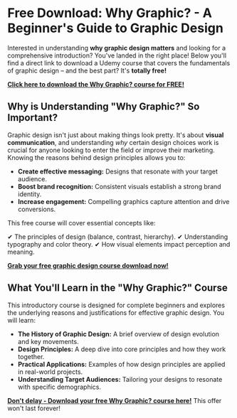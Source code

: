 # Free Download: Why Graphic? - A Beginner's Guide to Graphic Design

Interested in understanding **why graphic design matters** and looking for a comprehensive introduction? You've landed in the right place! Below you'll find a direct link to download a Udemy course that covers the fundamentals of graphic design – and the best part? It's **totally free!**

[**Click here to download the Why Graphic? course for FREE!**](https://udemywork.com/why-graphic)

## Why is Understanding "Why Graphic?" So Important?

Graphic design isn't just about making things look pretty. It's about **visual communication**, and understanding *why* certain design choices work is crucial for anyone looking to enter the field or improve their marketing. Knowing the reasons behind design principles allows you to:

*   **Create effective messaging:** Designs that resonate with your target audience.
*   **Boost brand recognition:** Consistent visuals establish a strong brand identity.
*   **Increase engagement:** Compelling graphics capture attention and drive conversions.

This free course will cover essential concepts like:

✔ The principles of design (balance, contrast, hierarchy).
✔ Understanding typography and color theory.
✔ How visual elements impact perception and meaning.

[**Grab your free graphic design course download now!**](https://udemywork.com/why-graphic)

## What You'll Learn in the "Why Graphic?" Course

This introductory course is designed for complete beginners and explores the underlying reasons and justifications for effective graphic design. You will learn:

*   **The History of Graphic Design:** A brief overview of design evolution and key movements.
*   **Design Principles:** A deep dive into core principles and how they work together.
*   **Practical Applications:** Examples of how design principles are applied in real-world projects.
*   **Understanding Target Audiences:** Tailoring your designs to resonate with specific demographics.

[**Don't delay - Download your free Why Graphic? course here!**](https://udemywork.com/why-graphic) This offer won't last forever!

